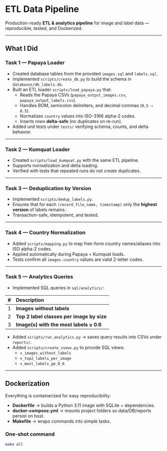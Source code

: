 # ETL Data Pipeline

Production-ready **ETL & analytics pipeline** for image and label data — reproducible, tested, and Dockerized.

---

## What I Did

### **Task 1 — Papaya Loader**
- Created database tables from the provided `images.sql` and `labels.sql`.
- Implemented `scripts/create_db.py` to build the schema in `databases/db_labels.db`.
- Built an ETL loader `scripts/load_papaya.py` that:
  - Reads the Papaya CSVs (`papaya_output_images.csv`, `papaya_output_labels.csv`).
  - Handles BOM, semicolon delimiters, and decimal commas (`0,5 → 0.5`).
  - Normalizes `country` values into ISO-3166 alpha-2 codes.
  - Inserts rows **delta-safe** (no duplicates on re-run).
- Added unit tests under `tests/` verifying schema, counts, and delta behavior.

---

### **Task 2 — Kumquat Loader**
- Created `scripts/load_kumquat.py` with the same ETL pipeline.
- Supports normalization and delta loading.
- Verified with tests that repeated runs do not create duplicates.

---

### **Task 3 — Deduplication by Version**
- Implemented `scripts/dedup_labels.py`.
- Ensures that for each `(record_file_name, timestamp)` only the **highest version** of labels remains.
- Transaction-safe, idempotent, and tested.

---

### **Task 4 — Country Normalization**
- Added `scripts/mapping.py` to map free-form country names/aliases into ISO alpha-2 codes.
- Applied automatically during Papaya + Kumquat loads.
- Tests confirm all `images.country` values are valid 2-letter codes.

---

### **Task 5 — Analytics Queries**
- Implemented SQL queries in `sql/analytics/`:

| # | Description |
| :-- | :---------- |
| 1 | **Images without labels** |
| 2 | **Top 2 label classes per image by size** |
| 3 | **Image(s) with the most labels ≥ 0.6** |

- Added `scripts/run_analytics.py` → saves query results into CSVs under `reports/`.
- Added `scripts/create_views.py` to provide SQL views:
  - `v_images_without_labels`
  - `v_top2_labels_per_image`
  - `v_most_labels_ge_0_6`

---

## Dockerization

Everything is containerized for easy reproducibility:

- **Dockerfile** → builds a Python 3.11 image with SQLite + dependencies.
- **docker-compose.yml** → mounts project folders so data/DB/reports persist on host.
- **Makefile** → wraps commands into simple tasks.

### One-shot command

```bash
make all

